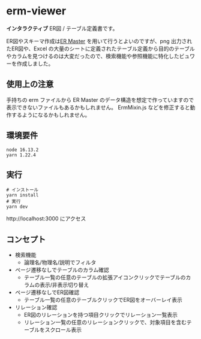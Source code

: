 # erm-viewer
**インタラクティブ** ER図 / テーブル定義書です。

ER図やスキーマ作成は[ER Master](http://ermaster.sourceforge.net/index_ja.html) を用いて行うとよいのですが、png 出力されたER図や、Excel の大量のシートに定義されたテーブル定義から目的のテーブルやカラムを見つけるのは大変だったので、検索機能や参照機能に特化したビュワーを作成しました。

## 使用上の注意

手持ちの erm ファイルから ER Master のデータ構造を想定で作っていますので表示できないファイルもあるかもしれません。
ErmMixin.js などを修正すると動作するようになるかもしれません。


## 環境要件

```
node 16.13.2
yarn 1.22.4
```

## 実行

```
# インストール
yarn install
# 実行
yarn dev
```

http://localhost:3000 にアクセス


## コンセプト

- 検索機能
  - 論理名/物理名/説明でフィルタ
- ページ遷移なしでテーブルのカラム確認
  - テーブル一覧の任意のテーブルの拡張アイコンクリックでテーブルのカラムの表示/非表示切り替え
- ページ遷移なしでER図確認
  - テーブル一覧の任意のテーブルクリックでER図をオーバーレイ表示
- リレーション確認
  - ER図のリレーションを持つ項目クリックでリレーション一覧表示
  - リレーション一覧の任意のリレーションクリックで、対象項目を含むテーブルをスクロール表示

